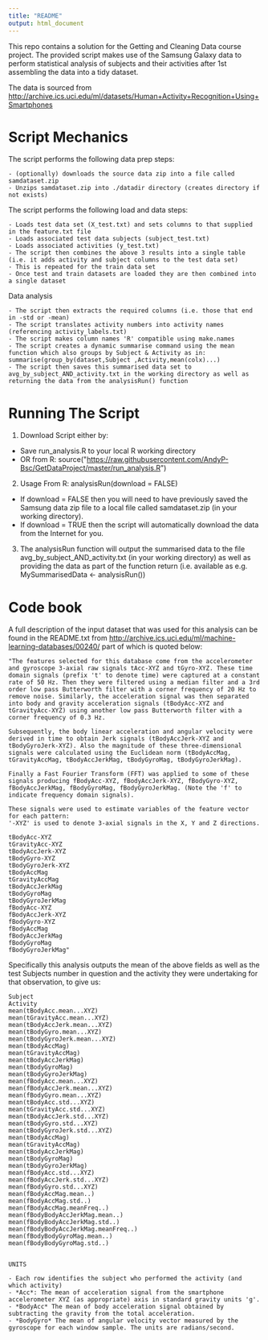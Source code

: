 ```yaml
---
title: "README"
output: html_document
---
```


This repo contains a solution for the Getting and Cleaning Data course project. The provided script makes use of the Samsung Galaxy data to perform statistical analysis of subjects and their activities after 1st assembling the data into a tidy dataset.

The data is sourced from http://archive.ics.uci.edu/ml/datasets/Human+Activity+Recognition+Using+Smartphones

# Script Mechanics 

The script performs the following data prep steps:
```
- (optionally) downloads the source data zip into a file called samdataset.zip
- Unzips samdataset.zip into ./datadir directory (creates directory if not exists)
```

The script performs the following load and data steps:
```
- Loads test data set (X_test.txt) and sets columns to that supplied in the feature.txt file
- Loads associated test data subjects (subject_test.txt)
- Loads associated activities (y_test.txt)
- The script then combines the above 3 results into a single table (i.e. it adds activity and subject columns to the test data set)
- This is repeated for the train data set
- Once test and train datasets are loaded they are then combined into a single dataset

```

Data analysis 
```
- The script then extracts the required columns (i.e. those that end in -std or -mean)
- The script translates activity numbers into activity names (referencing activity_labels.txt)
- The script makes column names 'R' compatible using make.names
- The script creates a dynamic summarise command using the mean function which also groups by Subject & Activity as in:
summarise(group_by(dataset,Subject ,Activity,mean(colx)...)
- The script then saves this summarised data set to avg_by_subject_AND_activity.txt in the working directory as well as returning the data from the analysisRun() function
```

# Running The Script

1. Download Script either by:
+ Save run_analysis.R to your local R working directory
+ OR from R: source("https://raw.githubusercontent.com/AndyP-Bsc/GetDataProject/master/run_analysis.R")
2. Usage From R: analysisRun(download = FALSE) 
+ If download = FALSE then you will need to have previously saved the Samsung data zip file to a local file called samdataset.zip (in your working directory). 
+ If download = TRUE then the script will automatically download the data from the Internet for you.
3. The analysisRun function will output the summarised data to the file avg_by_subject_AND_activity.txt (in your working directory) as well as providing the data as part of the function return (i.e. available as e.g. MySummarisedData <- analysisRun()) 

# Code book

A full description of the input dataset that was used for this analysis can be found in the README.txt from http://archive.ics.uci.edu/ml/machine-learning-databases/00240/ part of which is quoted below:

```
"The features selected for this database come from the accelerometer and gyroscope 3-axial raw signals tAcc-XYZ and tGyro-XYZ. These time domain signals (prefix 't' to denote time) were captured at a constant rate of 50 Hz. Then they were filtered using a median filter and a 3rd order low pass Butterworth filter with a corner frequency of 20 Hz to remove noise. Similarly, the acceleration signal was then separated into body and gravity acceleration signals (tBodyAcc-XYZ and tGravityAcc-XYZ) using another low pass Butterworth filter with a corner frequency of 0.3 Hz. 

Subsequently, the body linear acceleration and angular velocity were derived in time to obtain Jerk signals (tBodyAccJerk-XYZ and tBodyGyroJerk-XYZ). Also the magnitude of these three-dimensional signals were calculated using the Euclidean norm (tBodyAccMag, tGravityAccMag, tBodyAccJerkMag, tBodyGyroMag, tBodyGyroJerkMag). 

Finally a Fast Fourier Transform (FFT) was applied to some of these signals producing fBodyAcc-XYZ, fBodyAccJerk-XYZ, fBodyGyro-XYZ, fBodyAccJerkMag, fBodyGyroMag, fBodyGyroJerkMag. (Note the 'f' to indicate frequency domain signals). 

These signals were used to estimate variables of the feature vector for each pattern:  
'-XYZ' is used to denote 3-axial signals in the X, Y and Z directions.

tBodyAcc-XYZ
tGravityAcc-XYZ
tBodyAccJerk-XYZ
tBodyGyro-XYZ
tBodyGyroJerk-XYZ
tBodyAccMag
tGravityAccMag
tBodyAccJerkMag
tBodyGyroMag
tBodyGyroJerkMag
fBodyAcc-XYZ
fBodyAccJerk-XYZ
fBodyGyro-XYZ
fBodyAccMag
fBodyAccJerkMag
fBodyGyroMag
fBodyGyroJerkMag"
```

Specifically this analysis outputs the mean of the above fields as well as the test Subjects number in question and the activity they were undertaking for that observation, to give us:

```
Subject
Activity
mean(tBodyAcc.mean...XYZ)
mean(tGravityAcc.mean...XYZ)
mean(tBodyAccJerk.mean...XYZ)
mean(tBodyGyro.mean...XYZ)
mean(tBodyGyroJerk.mean...XYZ)
mean(tBodyAccMag)
mean(tGravityAccMag)
mean(tBodyAccJerkMag)
mean(tBodyGyroMag)
mean(tBodyGyroJerkMag)
mean(fBodyAcc.mean...XYZ)
mean(fBodyAccJerk.mean...XYZ)
mean(fBodyGyro.mean...XYZ)
mean(tBodyAcc.std...XYZ)
mean(tGravityAcc.std...XYZ)
mean(tBodyAccJerk.std...XYZ)
mean(tBodyGyro.std...XYZ)
mean(tBodyGyroJerk.std...XYZ)
mean(tBodyAccMag)
mean(tGravityAccMag)
mean(tBodyAccJerkMag)
mean(tBodyGyroMag)
mean(tBodyGyroJerkMag)
mean(fBodyAcc.std...XYZ)
mean(fBodyAccJerk.std...XYZ)
mean(fBodyGyro.std...XYZ)
mean(fBodyAccMag.mean..)
mean(fBodyAccMag.std..)
mean(fBodyAccMag.meanFreq..)
mean(fBodyBodyAccJerkMag.mean..)
mean(fBodyBodyAccJerkMag.std..)
mean(fBodyBodyAccJerkMag.meanFreq..)
mean(fBodyBodyGyroMag.mean..)
mean(fBodyBodyGyroMag.std..)


UNITS

- Each row identifies the subject who performed the activity (and which activity) 
- *Acc*: The mean of acceleration signal from the smartphone accelerometer XYZ (as appropriate) axis in standard gravity units 'g'.  
- *BodyAcc* The mean of body acceleration signal obtained by subtracting the gravity from the total acceleration. 
- *BodyGyro* The mean of angular velocity vector measured by the gyroscope for each window sample. The units are radians/second. 
```




